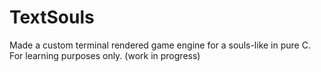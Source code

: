 # TextSouls

Made a custom terminal rendered game engine for a souls-like in pure C. For learning purposes only. (work in progress)

